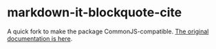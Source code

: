 # markdown-it-blockquote-cite

A quick fork to make the package CommonJS-compatible. [The original documentation is here](https://github.com/bitcrowd/markdown-it-blockquote-cite).

